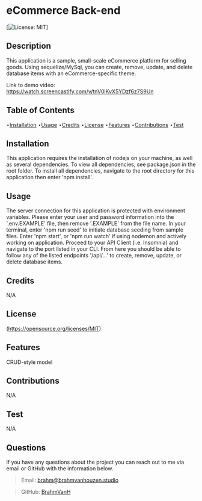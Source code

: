 # eCommerce Back-end

[![License: MIT](https://img.shields.io/badge/License-MIT-yellow.svg)]

## Description

This application is a sample, small-scale eCommerce platform for selling goods. Using sequelize/MySql, you can create, remove, update, and delete database items with an eCommerce-specific theme.

Link to demo video: https://watch.screencastify.com/v/tnV0lKvX5YDzf6z7S9Un

## Table of Contents

⋆[Installation](#Installation)
⋆[Usage](#Usage)
⋆[Credits](#Credits)
⋆[License](#License)
⋆[Features](#Features)
⋆[Contributions](#Contributions)
⋆[Test](#Contributions)

## Installation

This application requires the installation of nodejs on your machine, as well as several dependencies. To view all dependencies, see package.json in the root folder. To install all dependencies, navigate to the root directory for this application then enter 'npm install'.

## Usage

The server connection for this application is protected with environment variables. Please enter your user and password information into the '.env.EXAMPLE' file, then remove '.EXAMPLE' from the file name. In your terminal, enter 'npm run seed' to initiate database seeding from sample files. Enter 'npm start', or 'npm run watch' if using nodemon and actively working on application. Proceed to your API Client (i.e. Insomnia) and navigate to the port listed in your CLI. From here you should be able to follow any of the listed endpoints '/api/...' to create, remove, update, or delete database items.

## Credits

N/A

## License

(https://opensource.org/licenses/MIT)

## Features

CRUD-style model

## Contributions

N/A

## Test

N/A

## Questions

If you have any questions about the project you can reach out to me via email or GitHub with the information below.

> Email: brahm@brahmvanhouzen.studio

> GitHub: [BrahmVanH](https://github.com/BrahmVanH)
